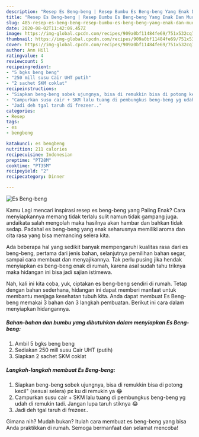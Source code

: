 ```yaml
---
description: "Resep Es Beng-beng | Resep Bumbu Es Beng-beng Yang Enak Dan Mudah"
title: "Resep Es Beng-beng | Resep Bumbu Es Beng-beng Yang Enak Dan Mudah"
slug: 485-resep-es-beng-beng-resep-bumbu-es-beng-beng-yang-enak-dan-mudah
date: 2020-08-02T11:42:09.457Z
image: https://img-global.cpcdn.com/recipes/909a0bf11484fe69/751x532cq70/es-beng-beng-foto-resep-utama.jpg
thumbnail: https://img-global.cpcdn.com/recipes/909a0bf11484fe69/751x532cq70/es-beng-beng-foto-resep-utama.jpg
cover: https://img-global.cpcdn.com/recipes/909a0bf11484fe69/751x532cq70/es-beng-beng-foto-resep-utama.jpg
author: Ann Hill
ratingvalue: 4
reviewcount: 5
recipeingredient:
- "5 bgks beng beng"
- "250 mill susu Cair UHT putih"
- "2 sachet SKM coklat"
recipeinstructions:
- "Siapkan beng-beng sobek ujungnya, bisa di remukkin bisa di potong kecil&#34; (sesuai selera) px ku di remukin ya 😂"
- "Campurkan susu cair + SKM lalu tuang di pembungkus beng-beng yg udah di remukin tadi. Jangan lupa taruh stiknya 😂"
- "Jadi deh tgal taruh di frezeer.."
categories:
- Resep
tags:
- es
- bengbeng

katakunci: es bengbeng 
nutrition: 211 calories
recipecuisine: Indonesian
preptime: "PT28M"
cooktime: "PT35M"
recipeyield: "2"
recipecategory: Dinner

---
```



![Es Beng-beng](https://img-global.cpcdn.com/recipes/909a0bf11484fe69/751x532cq70/es-beng-beng-foto-resep-utama.jpg)

Kamu Lagi mencari inspirasi resep es beng-beng yang Paling Enak? Cara menyiapkannya memang tidak terlalu sulit namun tidak gampang juga. andaikata salah mengolah maka hasilnya akan hambar dan bahkan tidak sedap. Padahal es beng-beng yang enak seharusnya memiliki aroma dan cita rasa yang bisa memancing selera kita.

Ada beberapa hal yang sedikit banyak mempengaruhi kualitas rasa dari es beng-beng, pertama dari jenis bahan, selanjutnya pemilihan bahan segar, sampai cara membuat dan menyajikannya. Tak perlu pusing jika hendak menyiapkan es beng-beng enak di rumah, karena asal sudah tahu triknya maka hidangan ini bisa jadi sajian istimewa.




Nah, kali ini kita coba, yuk, ciptakan es beng-beng sendiri di rumah. Tetap dengan bahan sederhana, hidangan ini dapat memberi manfaat untuk membantu menjaga kesehatan tubuh kita. Anda dapat membuat Es Beng-beng memakai 3 bahan dan 3 langkah pembuatan. Berikut ini cara dalam menyiapkan hidangannya.

<!--inarticleads1-->

##### Bahan-bahan dan bumbu yang dibutuhkan dalam menyiapkan Es Beng-beng:

1. Ambil 5 bgks beng beng
1. Sediakan 250 mill susu Cair UHT (putih)
1. Siapkan 2 sachet SKM coklat




<!--inarticleads2-->

##### Langkah-langkah membuat Es Beng-beng:

1. Siapkan beng-beng sobek ujungnya, bisa di remukkin bisa di potong kecil&#34; (sesuai selera) px ku di remukin ya 😂
1. Campurkan susu cair + SKM lalu tuang di pembungkus beng-beng yg udah di remukin tadi. Jangan lupa taruh stiknya 😂
1. Jadi deh tgal taruh di frezeer..




Gimana nih? Mudah bukan? Itulah cara membuat es beng-beng yang bisa Anda praktikkan di rumah. Semoga bermanfaat dan selamat mencoba!
